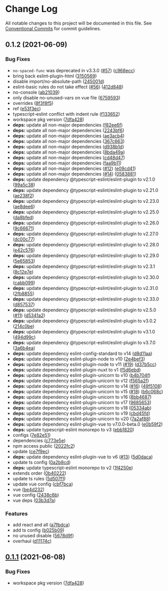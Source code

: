 # Change Log

All notable changes to this project will be documented in this file.
See [Conventional Commits](https://conventionalcommits.org) for commit guidelines.

## 0.1.2 (2021-06-09)


### Bug Fixes

* `no-spaced-func` was deprecated in v3.3.0 ([#57](https://github.com/hannoeru/eslint-config/issues/57)) ([c968ecc](https://github.com/hannoeru/eslint-config/commit/c968eccbcda3f94fb8b66ed08051c41bde3acb48))
* bring back eslint-plugin-html ([3150569](https://github.com/hannoeru/eslint-config/commit/31505698e4738ac77e074d6cddf89fd16b0ed01f))
* disable import/no-absolute-path ([245001d](https://github.com/hannoeru/eslint-config/commit/245001d08129b3ec4961741d596f70abb2c9be5f))
* eslint-basic rules do not take effect ([#56](https://github.com/hannoeru/eslint-config/issues/56)) ([412d848](https://github.com/hannoeru/eslint-config/commit/412d8480d951e8361dda69be8a7e8722c255b755))
* no-console ([ab21039](https://github.com/hannoeru/eslint-config/commit/ab21039962d1e24f026714abd394dbea19199eb2))
* only disable no-unused-vars on vue file ([6759593](https://github.com/hannoeru/eslint-config/commit/67595932e447824837d9776204c9b559cb06a185))
* overrides ([8f3f8f5](https://github.com/hannoeru/eslint-config/commit/8f3f8f5a42e1864b42ba7b276b1e8efdb2e80e27))
* ref ([e53f3ec](https://github.com/hannoeru/eslint-config/commit/e53f3ec8dbc1cc3e32d57c08604b2b1d51661ca4))
* typescript-eslint conflict with indent rule ([f133652](https://github.com/hannoeru/eslint-config/commit/f13365239058912177e01f902faa5fb2475e6135))
* workspace pkg version ([7dfa428](https://github.com/hannoeru/eslint-config/commit/7dfa4289707d0dbf54b8fce7f38068a6b2a82d0e))
* **deps:** update all non-major dependencies ([f82ee6f](https://github.com/hannoeru/eslint-config/commit/f82ee6fce9153f098c8fbbeef17f88261e08176f))
* **deps:** update all non-major dependencies ([2243bf6](https://github.com/hannoeru/eslint-config/commit/2243bf67fac0f75c1a4e35c604f49ebb2092d960))
* **deps:** update all non-major dependencies ([ae3acb4](https://github.com/hannoeru/eslint-config/commit/ae3acb40f34fa117bb0afe6f9959daa5c0f9a197))
* **deps:** update all non-major dependencies ([367c663](https://github.com/hannoeru/eslint-config/commit/367c663eb0eca976b2e932d5666b0e47f751a03c))
* **deps:** update all non-major dependencies ([d938b1d](https://github.com/hannoeru/eslint-config/commit/d938b1d714e429f4dd4cce56b8b2c4cdee0de242))
* **deps:** update all non-major dependencies ([8bda49a](https://github.com/hannoeru/eslint-config/commit/8bda49afb37d50c647995354cec4d11589eeef8f))
* **deps:** update all non-major dependencies ([cd48d47](https://github.com/hannoeru/eslint-config/commit/cd48d476bfe63623b66d9d5107b794f3b2e73129))
* **deps:** update all non-major dependencies ([faa9b11](https://github.com/hannoeru/eslint-config/commit/faa9b11d52d5d34a4c89917bb6b1aeaa8f7bbdb2))
* **deps:** update all non-major dependencies ([#12](https://github.com/hannoeru/eslint-config/issues/12)) ([e09cd41](https://github.com/hannoeru/eslint-config/commit/e09cd415f12fa1afe18430c50f6b72189700aa8c))
* **deps:** update all non-major dependencies ([#14](https://github.com/hannoeru/eslint-config/issues/14)) ([0583881](https://github.com/hannoeru/eslint-config/commit/05838817541d500e3aab0e215f879c1c7ceb7ced))
* **deps:** update dependency @typescript-eslint/eslint-plugin to v2.1.0 ([99a5c38](https://github.com/hannoeru/eslint-config/commit/99a5c38fec74924f4014ce655a74e74c0493252a))
* **deps:** update dependency @typescript-eslint/eslint-plugin to v2.21.0 ([ae238f2](https://github.com/hannoeru/eslint-config/commit/ae238f275c17c8959274da007b60cae2f029b7d0))
* **deps:** update dependency @typescript-eslint/eslint-plugin to v2.23.0 ([ae8dee6](https://github.com/hannoeru/eslint-config/commit/ae8dee603589f80410cb19a009a4f50a7daf5472))
* **deps:** update dependency @typescript-eslint/eslint-plugin to v2.25.0 ([da8bfed](https://github.com/hannoeru/eslint-config/commit/da8bfed5c582940ebef807cc396a4c28de7135dd))
* **deps:** update dependency @typescript-eslint/eslint-plugin to v2.26.0 ([9c66671](https://github.com/hannoeru/eslint-config/commit/9c666715c2eef912e343649875441a564486d5ec))
* **deps:** update dependency @typescript-eslint/eslint-plugin to v2.27.0 ([dc00c77](https://github.com/hannoeru/eslint-config/commit/dc00c77075c87f8e49b39b32d44ca4fde0590731))
* **deps:** update dependency @typescript-eslint/eslint-plugin to v2.28.0 ([e42c576](https://github.com/hannoeru/eslint-config/commit/e42c5767f6f9a9013286354ee238977b36bbbee2))
* **deps:** update dependency @typescript-eslint/eslint-plugin to v2.29.0 ([5e65853](https://github.com/hannoeru/eslint-config/commit/5e6585335d4f7b88355a7430911c9712bcd20115))
* **deps:** update dependency @typescript-eslint/eslint-plugin to v2.3.1 ([8c12e7e](https://github.com/hannoeru/eslint-config/commit/8c12e7e8cb39b2f0ce9d5e78a8b10a9eee7e30b0))
* **deps:** update dependency @typescript-eslint/eslint-plugin to v2.30.0 ([cabb099](https://github.com/hannoeru/eslint-config/commit/cabb0999cd95d63fd35b50a0073c324f54a621e5))
* **deps:** update dependency @typescript-eslint/eslint-plugin to v2.31.0 ([2fb8855](https://github.com/hannoeru/eslint-config/commit/2fb885521b80ba72511b1005ad919ed148c99428))
* **deps:** update dependency @typescript-eslint/eslint-plugin to v2.33.0 ([d857537](https://github.com/hannoeru/eslint-config/commit/d8575375f6505bfee4165dc33b1cd924b63fb15e))
* **deps:** update dependency @typescript-eslint/eslint-plugin to v2.5.0 ([#11](https://github.com/hannoeru/eslint-config/issues/11)) ([d5341a2](https://github.com/hannoeru/eslint-config/commit/d5341a2507bff753715f2d29e25bb6ab8320cd61))
* **deps:** update dependency @typescript-eslint/eslint-plugin to v3.0.2 ([214c0be](https://github.com/hannoeru/eslint-config/commit/214c0be0292d8b95d57d1fe0272ee7af7a130b78))
* **deps:** update dependency @typescript-eslint/eslint-plugin to v3.1.0 ([494d99c](https://github.com/hannoeru/eslint-config/commit/494d99c2bb52895a055cea7be9b50494a6a67358))
* **deps:** update dependency @typescript-eslint/eslint-plugin to v3.7.0 ([3a6b4ea](https://github.com/hannoeru/eslint-config/commit/3a6b4ea59ec8b9a4d75452ae1f6fd2c51d96b242))
* **deps:** update dependency eslint-config-standard to v14 ([d8d11aa](https://github.com/hannoeru/eslint-config/commit/d8d11aa4ffaf429eede911407738270ac4f8629c))
* **deps:** update dependency eslint-plugin-node to v10 ([2e4bef3](https://github.com/hannoeru/eslint-config/commit/2e4bef39272166241a77acb914c2262562863ba5))
* **deps:** update dependency eslint-plugin-node to v11 ([#19](https://github.com/hannoeru/eslint-config/issues/19)) ([d37b5cc](https://github.com/hannoeru/eslint-config/commit/d37b5cc912b017eeca513a806a3f755c1094bafe))
* **deps:** update dependency eslint-plugin-nuxt to v1 ([f5d6ebd](https://github.com/hannoeru/eslint-config/commit/f5d6ebda7cfa17ad8992e1ccc4fd9be020711375))
* **deps:** update dependency eslint-plugin-unicorn to v10 ([b4b704f](https://github.com/hannoeru/eslint-config/commit/b4b704fb81cf9858c8ad42d8f514d737705a4129))
* **deps:** update dependency eslint-plugin-unicorn to v12 ([f565a2f](https://github.com/hannoeru/eslint-config/commit/f565a2f86e64f150208acefd000bc0da301451dd))
* **deps:** update dependency eslint-plugin-unicorn to v14 ([#16](https://github.com/hannoeru/eslint-config/issues/16)) ([49f5108](https://github.com/hannoeru/eslint-config/commit/49f5108fb2144f6ccc5f6a15d1bc135542070168))
* **deps:** update dependency eslint-plugin-unicorn to v15 ([#18](https://github.com/hannoeru/eslint-config/issues/18)) ([b6c068c](https://github.com/hannoeru/eslint-config/commit/b6c068cf01539d2d94867664cbc54728fa99852e))
* **deps:** update dependency eslint-plugin-unicorn to v16 ([8bb4687](https://github.com/hannoeru/eslint-config/commit/8bb46879d8beda646e06e558db6ea7489d0e02cc))
* **deps:** update dependency eslint-plugin-unicorn to v17 ([9685653](https://github.com/hannoeru/eslint-config/commit/96856537cd165d553dc745b96332889daebf75a4))
* **deps:** update dependency eslint-plugin-unicorn to v18 ([05334ab](https://github.com/hannoeru/eslint-config/commit/05334ab400e3a4d172251264c45faae1fcafd861))
* **deps:** update dependency eslint-plugin-unicorn to v19 ([cbd45fd](https://github.com/hannoeru/eslint-config/commit/cbd45fdcf9d06cbcf66bd2c23510ac36b330941b))
* **deps:** update dependency eslint-plugin-unicorn to v20 ([7a2af88](https://github.com/hannoeru/eslint-config/commit/7a2af88bd9935f58df3ac0b733642ec32fb9f722))
* **deps:** update dependency eslint-plugin-vue to v7.0.0-beta.0 ([e0b59f2](https://github.com/hannoeru/eslint-config/commit/e0b59f271fa3c679e5c4a7d61b5af79cef37721f))
* **deps:** update typescript-eslint monorepo to v3 ([ebb1820](https://github.com/hannoeru/eslint-config/commit/ebb18209d5c8417da41be7ca8b2b8658bd4ba1a5))
* configs ([7e82e51](https://github.com/hannoeru/eslint-config/commit/7e82e51fcaf532686a82b3f2008195ec3cfd84ce))
* dependencies ([c773e5e](https://github.com/hannoeru/eslint-config/commit/c773e5e043ad37a90785ccfe4834b4fcd2a9dadd))
* npm access public ([2022fc2](https://github.com/hannoeru/eslint-config/commit/2022fc2a1f93c9b7b1a331b465a6fe9bca174d82))
* update ([ce7f9ec](https://github.com/hannoeru/eslint-config/commit/ce7f9ec9687fea47757e973344fd2068cc7e5a8f))
* **deps:** update dependency eslint-plugin-vue to v6 ([#13](https://github.com/hannoeru/eslint-config/issues/13)) ([5d0daca](https://github.com/hannoeru/eslint-config/commit/5d0dacae0af218e30868fcfb7b60afd6dbeda45b))
* update ts config ([0a2b8cd](https://github.com/hannoeru/eslint-config/commit/0a2b8cdedef251c724c6c2f9394debf96ada2d66))
* **deps:** update typescript-eslint monorepo to v2 ([1f4250e](https://github.com/hannoeru/eslint-config/commit/1f4250e75ea44a9e1280b4cfcea63ffd9a32aa80))
* extends order ([0b40222](https://github.com/hannoeru/eslint-config/commit/0b40222ae9e6b659fa802d91e5a074665345b67a))
* update ts rules ([5d507f1](https://github.com/hannoeru/eslint-config/commit/5d507f1d93d51d0164224a27dcb5a147d7036ef9))
* update vue config ([cbf7bca](https://github.com/hannoeru/eslint-config/commit/cbf7bca6d238e37c0793553e9b20ab1e4624bb24))
* vue ([be4d232](https://github.com/hannoeru/eslint-config/commit/be4d232fb84f3d9508c3ebf4f980e95fc13399f8))
* vue config ([2438c6b](https://github.com/hannoeru/eslint-config/commit/2438c6b929d0a99579d090e61abf95d061a9f091))
* vue deps ([03b3d7a](https://github.com/hannoeru/eslint-config/commit/03b3d7a295524dd1f665c938e227d44879dc27d1))


### Features

* add react and all ([a7fbdca](https://github.com/hannoeru/eslint-config/commit/a7fbdcad4b20294e26e817fae468f468376e49cf))
* add ts config ([b025b09](https://github.com/hannoeru/eslint-config/commit/b025b09a5fb7ebc55af0c4d8be7fe4a98cabdd06))
* no unused disable ([5678d9f](https://github.com/hannoeru/eslint-config/commit/5678d9f5c3f72669d79434fba108c01d28f339e3))
* overhaul ([d11174c](https://github.com/hannoeru/eslint-config/commit/d11174c6ddfa6fad5c3f47564985a65f46f83bff))





## [0.1.1](https://github.com/hannoeru/eslint-config/compare/v0.6.5...v0.1.1) (2021-06-08)


### Bug Fixes

* workspace pkg version ([7dfa428](https://github.com/hannoeru/eslint-config/commit/7dfa4289707d0dbf54b8fce7f38068a6b2a82d0e))
